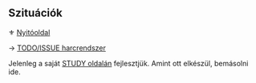 ## Szituációk

⚜️ [Nyitóoldal](start.md)

→ [TODO/ISSUE harcrendszer](https://github.com/kaktusztea/km100/wiki/TODO.ISSUE.szituaciok)

Jelenleg a saját [STUDY oldalán](https://github.com/kaktusztea/km100/wiki/STUDY.szituaciok) fejlesztjük. Amint ott elkészül, bemásolni ide.
